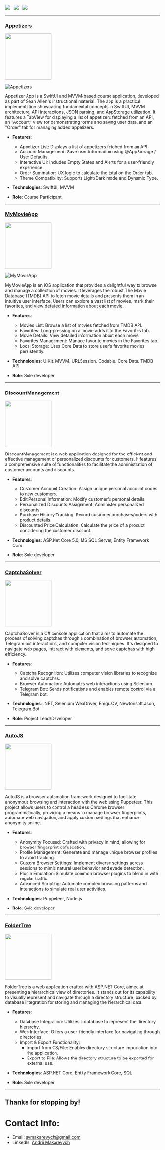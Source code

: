 <a href="https://drive.google.com/file/d/1cWPAueRs6A6b-v-gVkw-w7mtXu_2Ze7g/view" download><img src="https://img.shields.io/badge/Resume-ff69b4.svg?style=for-the-badge&logo=codeigniter&logoColor=white"></a>&nbsp;&nbsp;&nbsp;<a href="mailto:avmakarevych@gmail.com"><img src="https://img.shields.io/badge/Email-Andrii-8056d5.svg?style=for-the-badge&logo=minutemailer&logoColor=white"></a>&nbsp;&nbsp;&nbsp;<a href="https://www.linkedin.com/in/avmakarevych/" target="_blank"><img src="https://img.shields.io/badge/LinkedIn-Andrii%20Makarevych-brightgreen?style=for-the-badge&logo=linkedin&logoColor=white" ></a>

---
### [Appetizers](https://github.com/avmakarevych/Appetizers) 
<p align="left"> <a href="https://github.com/avmakarevych/Appetizers"> <img src="https://user-images.githubusercontent.com/33416429/92813512-27f0bb80-f376-11ea-8562-ee2b3e416aec.png" width="150" ></a>
</p>

![Appetizers](https://github.com/avmakarevych/avmakarevych/assets/117035165/67ad26b6-7952-414f-bb9d-af2c8e13dfd7)

Appetizer App is a SwiftUI and MVVM-based course application, developed as part of Sean Allen's instructional material. The app is a practical implementation showcasing fundamental concepts in SwiftUI, MVVM architecture, API interactions, JSON parsing, and AppStorage utilization. It features a TabView for displaying a list of appetizers fetched from an API, an "Account" view for demonstrating forms and saving user data, and an "Order" tab for managing added appetizers.

- **Features**:
  - Appetizer List: Displays a list of appetizers fetched from an API.
  - Account Management: Save user information using @AppStorage / User Defaults.
  - Interactive UI: Includes Empty States and Alerts for a user-friendly experience.
  - Order Summation: UX logic to calculate the total on the Order tab.
  - Theme Compatibility: Supports Light/Dark mode and Dynamic Type.

- **Technologies**: SwiftUI, MVVM
- **Role**: Course Participant

---
### [MyMovieApp](https://github.com/avmakarevych/MyMovieApp) 
<p align="left"> <a href="https://github.com/avmakarevych/MyMovieApp"> <img src="https://user-images.githubusercontent.com/33416429/92813512-27f0bb80-f376-11ea-8562-ee2b3e416aec.png" width="150" ></a>
</p>

![MyMovieApp](https://github.com/avmakarevych/avmakarevych/assets/117035165/d37b3c1f-6d8b-4b01-bedb-7c03cc3c019e)


MyMovieApp is an iOS application that provides a delightful way to browse and manage a collection of movies. It leverages the robust The Movie Database (TMDB) API to fetch movie details and presents them in an intuitive user interface. Users can explore a vast list of movies, mark their favorites, and view detailed information about each movie.

- **Features**:
  - Movies List: Browse a list of movies fetched from TMDB API.
  - Favorites: Long-pressing on a movie adds it to the Favorites tab.
  - Movie Details: View detailed information about each movie.
  - Favorites Management: Manage favorite movies in the Favorites tab.
  - Local Storage: Uses Core Data to store user's favorite movies persistently.

- **Technologies**: UIKit, MVVM, URLSession, Codable, Core Data, TMDB API
- **Role**: Sole developer

---
### [DiscountManagement](https://github.com/avmakarevych/DiscountManagement)
<p align="left"> <a href="https://github.com/avmakarevych/DiscountManagement"> <img src="https://user-images.githubusercontent.com/33416429/92813512-27f0bb80-f376-11ea-8562-ee2b3e416aec.png" width="150" ></a>
</p>

DiscountManagement is a web application designed for the efficient and effective management of personalized discounts for customers. It features a comprehensive suite of functionalities to facilitate the administration of customer accounts and discounts.

- **Features**:
  - Customer Account Creation: Assign unique personal account codes to new customers.
  - Edit Personal Information: Modify customer's personal details.
  - Personalized Discounts Assignment: Administer personalized discounts.
  - Purchase History Tracking: Record customer purchases/orders with product details.
  - Discounted Price Calculation: Calculate the price of a product considering the customer discount.

- **Technologies**: ASP.Net Core 5.0, MS SQL Server, Entity Framework Core
- **Role**: Sole developer

---
### [CaptchaSolver](https://github.com/avmakarevych/CaptchaSolver)
<p align="left"> <a href="https://github.com/avmakarevych/CaptchaSolver"> <img src="https://user-images.githubusercontent.com/33416429/92813512-27f0bb80-f376-11ea-8562-ee2b3e416aec.png" width="150" ></a>
</p>
CaptchaSolver is a C# console application that aims to automate the process of solving captchas through a combination of browser automation, Telegram bot interactions, and computer vision techniques. It's designed to navigate web pages, interact with elements, and solve captchas with high efficiency.

- **Features**:
  - Captcha Recognition: Utilizes computer vision libraries to recognize and solve captchas.
  - Browser Automation: Automates web interactions using Selenium.
  - Telegram Bot: Sends notifications and enables remote control via a Telegram bot.

- **Technologies**: .NET, Selenium WebDriver, Emgu.CV, Newtonsoft.Json, Telegram.Bot
- **Role**: Project Lead/Developer

---

### [AutoJS](https://github.com/avmakarevych/AutoJS)
<p align="left"> <a href="https://github.com/avmakarevych/AutoJS"> <img src="https://user-images.githubusercontent.com/33416429/92813512-27f0bb80-f376-11ea-8562-ee2b3e416aec.png" width="150" ></a>
</p>
AutoJS is a browser automation framework designed to facilitate anonymous browsing and interaction with the web using Puppeteer. This project allows users to control a headless Chrome browser programmatically, providing a means to manage browser fingerprints, automate web navigation, and apply custom settings that enhance anonymity online.

- **Features**:
  - Anonymity Focused: Crafted with privacy in mind, allowing for browser fingerprint obfuscation.
  - Profile Management: Generate and manage unique browser profiles to avoid tracking.
  - Custom Browser Settings: Implement diverse settings across sessions to mimic natural user behavior and evade detection.
  - Plugin Emulation: Simulate common browser plugins to blend in with regular traffic.
  - Advanced Scripting: Automate complex browsing patterns and interactions to simulate real user activities.

- **Technologies**: Puppeteer, Node.js
- **Role**: Sole developer

---

### [FolderTree](https://github.com/avmakarevych/FolderTree)
<p align="left"> <a href="https://github.com/avmakarevych/FolderTree"> <img src="https://user-images.githubusercontent.com/33416429/92813512-27f0bb80-f376-11ea-8562-ee2b3e416aec.png" width="150" ></a>
</p>
FolderTree is a web application crafted with ASP.NET Core, aimed at presenting a hierarchical view of directories. It stands out for its capability to visually represent and navigate through a directory structure, backed by database integration for storing and managing the hierarchical data.

- **Features**:
  - Database Integration: Utilizes a database to represent the directory hierarchy.
  - Web Interface: Offers a user-friendly interface for navigating through directories.
  - Import & Export Functionality:
    - Import from OS/File: Enables directory structure importation into the application.
    - Export to File: Allows the directory structure to be exported for external use.

- **Technologies**: ASP.NET Core, Entity Framework Core, SQL
- **Role**: Sole developer

---



## Thanks for stopping by!

# Contact Info:

- Email: avmakarevych@gmail.com
- LinkedIn: [Andrii Makarevych](https://www.linkedin.com/in/avmakarevych/)
